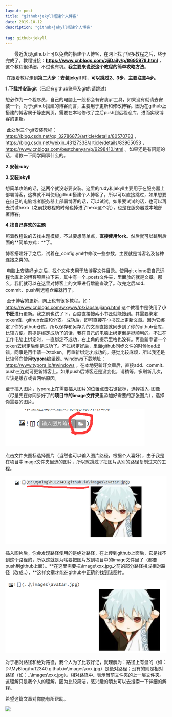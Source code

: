 ```yaml
---
layout: post
title: "github+jekyll搭建个人博客"
date: 2019-10-12 
description: "github+jekyll搭建个人博客"

tag: github+jekyll 
---   
```


　　最近发现github上可以免费的搭建个人博客，在网上找了很多教程之后，终于完成了。教程链接：**https://www.cnblogs.com/zjjDaily/p/8695978.html**  ，这个教程很详细，不过也有坑。**我主要来说说这个教程的简单攻略方法**。  

​	在跟着教程走到**第二大步：安装jekyll** 时，**可以跳过2、3步，主要注意4步。**  

**1.下载并安装git**（已经有github账号及git的请跳过）  

​	想必作为一个程序员，自己的电脑上一般都会有安装git工具，如果没有就请去安装一个。对于github搭建的博客而言，主要用于更新和修改博客。因为在github上搭建的博客属于静态网页，需要在本地修改了之后push到远程仓库，进而实现博客的更新。  

​	此处附三个git安装教程：https://blog.csdn.net/qq_32786873/article/details/80570783 ，https://blog.csdn.net/weixin_43127338/article/details/83965053 ，https://www.cnblogs.com/bestchenyan/p/9298410.html 。如果还是有问题的话，请教一下同学同事什么的。  

**2.安装ruby**  

**3.安装jekyll**  

​	想简单攻略的话，这两个就没必要安装。这里的rudy和jekyll主要用于在服务器上部署博客，这样就不叫使用github搭建个人博客了。所以可以直接跳过，如果想要在自己的电脑或者服务器上部署博客的话，可以试试。如果要试试的话，也可以再去试试hexo（之前找教程的时候也掉进了hexo这个坑），也是在服务器或本地部署博客。    

 **4.找自己喜欢的主题**  

​	照着教程说的去找主题模板，不过要想简单点，**直接使用fork**。然后就可以跳到后面的**简单方式：**了。  

​	博客搭建好了之后，试着在_config.yml中修改一些参数，主要就是博客名及各种连接之类的。  

​	电脑上安装好git之后，找个文件夹用于放博客文件目录。使用git clone把自己远程仓库上的博客项目拉下来，其中有一个_posts文件夹，里面放的就是文章。那么，我们就可以在这里对博客上的文章进行增删查改了。改完之后add、commit、push到远程仓库就行了。  

​	至于博客的更新，网上也有很多教程。如：https://www.cnblogs.com/wxyww/p/xiaoshujiang.html 这个教程中是使用了**小书匠**进行更新。我之前也试了下，百度直接搜索小书匠就能搜到。其需要绑定token值、github仓库和分支。成功后，即可直接在小书匠上更新文章。因为它绑定了你的github仓库，所以保存和另存为的文章直接就同步到了你的github仓库，比较方便。前提是绑定成功了的话，我在自己的电脑上绑定倒是挺顺利的。不过在工作电脑上绑定时，一直绑定不成功，右上角的提示里啥也没有。再重新申请一个token去绑定后倒是成功了。不过绑定好后，里面github同步文件的时候load出错，同事是再申请一次token，再重新绑定才成功的。感觉比较麻烦，所以我还是比较倾向使用**typora**编辑器。windows下载地址： https://www.typora.io/#windows  。在本地更新好文章后，直接add、commit、push三连就可更新博客上。如果push后博客还是没变化，请稍等，多刷新几次，应该是缓存或者网络原因。

​	至于插入图片，typora上在需要插入图片的位置点击右键鼠标，选择插入-图像（尽量先在你同步好了的**项目中的image文件夹**里添加好需要的那张图片），选择你需要的图片。

![](..\images\QQ图片20191014113800.png)

​	点击文件夹图标选择图片（当然也可以输入图片路径，根据个人喜好），由于我是在项目中image文件夹里选的图片，所以就跳过了把图片从别的路径复制过来的工程。

![](..\images\QQ图片20191014113826.png)

​	插入图片后，你会发现路径使用的是绝对路径，在上传到github上面后，它是找不到这个路径的，所以这就是为啥要把图片放到项目中的image文件里了（都要push到github上面）。**在这里需要把\image\xxx.jpg之前的部分路径换成相对路径（改成..），**这样文章才能在github中正确的找到该图片。

![](..\images\QQ图片20191014113714.png)

​	对于相对路径和绝对路径，我个人为了比较好记，就理解为：路径上有盘的（如：D:\MyBlog\hu12340.github.io\images\xxx.jpg）是绝对路径；没有的则是相对路径（如：..\images\xxx.jpg）。相对路径中.. 表示当前文件夹的上一层文件夹。这理解只是我个人的理解，因为比较简洁，感兴趣的朋友可以去搜索一下详细的解释。

希望这篇文章对你能有所帮助。

![](D:\MyBlog\hu12340.github.io\images\avatar.jpg)